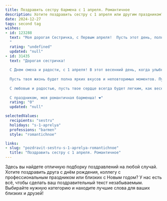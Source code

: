 ```yaml
---
title: Поздравить сестру бармена с 1 апреля. Романтичное
description: Хотите поздравить сестру с 1 апреля или другим праздником? Наш ИИ создаст незабываемое поздравление, а вы обязательно выделитесь среди других.  
date: 2024-12-27
tags: second tag
wishes:
- id: 123288
  text: "Моя дорогая Сестричка, с Первым апреля!  Пусть этот день, полный шуток и веселья, станет лишь преддверием к невероятному году, наполненному счастьем и любовью.  Твой талант бармена, твоё умение смешивать напитки и создавать неповторимую атмосферу – это настоящее волшебство!  Пусть  каждый твой коктейль будет таким же неповторимым и ярким, как ты сама.  Я тебя очень люблю!
  "
  rating: "undefined"
  updated: "null"
- id: 31435
  text: "Дорогая сестричка!
  
  С Днем смеха и радости, с 1 апреля! В этот весенний день, когда улыбки и шутки наполняют воздух, я хочу пожелать тебе, чтобы каждый твой коктейль был как искристая звезда, способная осветить сердца людей! Ты, как бармен, знаешь, как смешивать не только удивительные напитки, но и мгновения счастья.
  
  Пусть твоя жизнь будет полна ярких вкусов и неповторимых моментов. Пускай каждый день приносит новые идеи и вдохновение, а за барной стойкой ты собираешь вокруг себя только искренние улыбки и теплые слова.
  
  С любовью и радостью, пусть твое сердце всегда будет легким, как весенний бриз, а жизнь — насыщенной, как твои лучшие коктейли!
  
  С праздником, моя романтичная барменша! ❤️"
  rating: "0"
  updated: "null"

selectedValues:
  recipients: "sestru"
  holidays: "s-1-aprelya"
  professions: "barmen"
  style: "romantichnoe"

links:
- slug: "pozdravit-sestru-s-1-aprelya-romantichnoe"
  title: "Поздравить сестру с 1 апреля. Романтичное"
---
```


Здесь вы найдете отличную подборку поздравлений на любой случай. 
Хотите поздравить друга с днём рождения, коллегу с профессиональным праздником или близких с Новым годом? У нас есть всё, чтобы сделать ваш поздравительный текст незабываемым. Выбирайте нужную категорию и находите лучшие слова для ваших близких и друзей!
